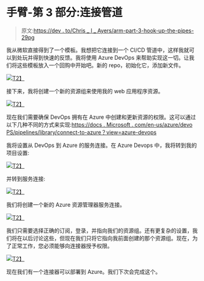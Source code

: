 # 手臂-第 3 部分:连接管道

> 原文:[https://dev . to/Chris _ l _ Ayers/arm-part-3-hook-up-the-pipes-29pg](https://dev.to/chris_l_ayers/arm-part-3-hook-up-the-pipes-29pg)

我从微软直接得到了一个模板。我想把它连接到一个 CI/CD 管道中，这样我就可以到处玩并得到快速的反馈。我将使用 Azure DevOps 来帮助实现这一切。让我们将这些模板放入一个回购中开始吧。新的 repo，初始化它，添加新文件。

[![](../Images/bb97200cbcb6ca684e6284d41e20a1ae.png)T2】](https://res.cloudinary.com/practicaldev/image/fetch/s--PPAOG6Cm--/c_limit%2Cf_auto%2Cfl_progressive%2Cq_auto%2Cw_880/https://chrislayers.files.wordpress.com/2019/05/repoimport.png%3Fw%3D936)

接下来，我将创建一个新的资源组来使用我的 web 应用程序资源。

[![](../Images/45e1632a5818caaed8beac9ded83e04b.png)T2】](https://res.cloudinary.com/practicaldev/image/fetch/s--fpS5R-do--/c_limit%2Cf_auto%2Cfl_progressive%2Cq_auto%2Cw_880/https://chrislayers.files.wordpress.com/2019/05/newresourcegroup-3.png%3Fw%3D936)

现在我们需要确保 DevOps 拥有在 Azure 中创建和更新资源的权限。这可以通过以下几种不同的方式来实现:[https://docs . Microsoft . com/en-us/azure/devo PS/pipelines/library/connect-to-azure？view=azure-devops](https://docs.microsoft.com/en-us/azure/devops/pipelines/library/connect-to-azure?view=azure-devops)

我将设置从 DevOps 到 Azure 的服务连接。在 Azure Devops 中，我将转到我的项目设置:

[![](../Images/5a1bb4d832c7bf5a66928131b55d8329.png)T2】](https://res.cloudinary.com/practicaldev/image/fetch/s--L9UKTuK7--/c_limit%2Cf_auto%2Cfl_progressive%2Cq_auto%2Cw_880/https://chrislayers.files.wordpress.com/2019/05/projectsettings.png%3Fw%3D1024)

并转到服务连接:

[![](../Images/cdc2a465f9d208add800b57a13fffe86.png)T2】](https://res.cloudinary.com/practicaldev/image/fetch/s--eTWqDEjS--/c_limit%2Cf_auto%2Cfl_progressive%2Cq_auto%2Cw_880/https://chrislayers.files.wordpress.com/2019/05/serviceconnections.png%3Fw%3D1024)

我们将创建一个新的 Azure 资源管理器服务连接。

[![](../Images/d4a0698242d9c8e025b1d4f27be0281f.png)T2】](https://res.cloudinary.com/practicaldev/image/fetch/s--vL2kr2mF--/c_limit%2Cf_auto%2Cfl_progressive%2Cq_auto%2Cw_880/https://chrislayers.files.wordpress.com/2019/05/serviceconnectionarm.png%3Fw%3D1024)

我们只需要选择正确的订阅，登录，并指向我们的资源组。还有更复杂的设置，我们将在以后讨论这些，但现在我们只将它指向我前面创建的那个资源组。现在，为了正常工作，您必须能够向连接器授予权限。

[![](../Images/b9751889dc600aa18bfef513a1e32ca1.png)T2】](https://res.cloudinary.com/practicaldev/image/fetch/s--UeFvGo80--/c_limit%2Cf_auto%2Cfl_progressive%2Cq_auto%2Cw_880/https://chrislayers.files.wordpress.com/2019/05/serviceconnectionarm2-4.png%3Fw%3D1024)

现在我们有一个连接器可以部署到 Azure。我们下次会完成这个。